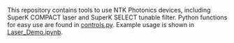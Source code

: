 This repository contains tools to use NTK Photonics devices, including SuperK COMPACT laser and SuperK SELECT tunable filter. Python functions for easy use are found in [controls.py](controls.py). Example usage is shown in [Laser_Demo.ipynb](Laser_Demo.ipynb). 